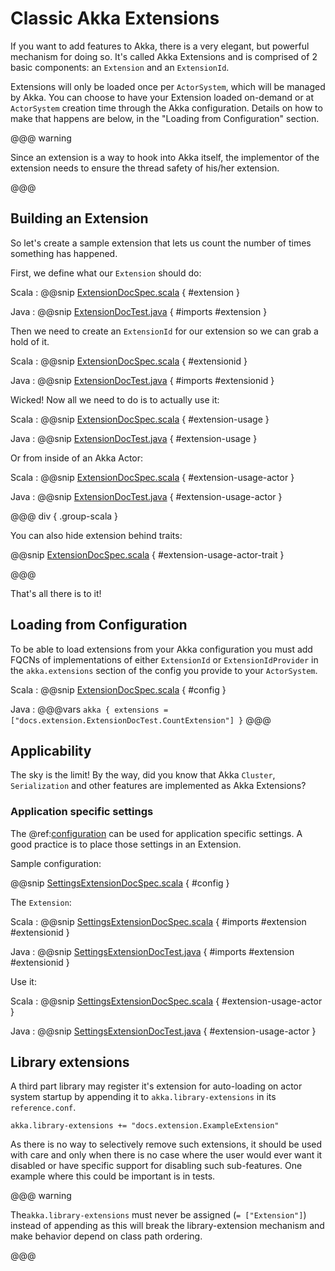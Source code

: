 # Classic Akka Extensions

If you want to add features to Akka, there is a very elegant, but powerful mechanism for doing so.
It's called Akka Extensions and is comprised of 2 basic components: an `Extension` and an `ExtensionId`.

Extensions will only be loaded once per `ActorSystem`, which will be managed by Akka.
You can choose to have your Extension loaded on-demand or at `ActorSystem` creation time through the Akka configuration.
Details on how to make that happens are below, in the "Loading from Configuration" section.

@@@ warning

Since an extension is a way to hook into Akka itself, the implementor of the extension needs to
ensure the thread safety of his/her extension.

@@@

## Building an Extension

So let's create a sample extension that lets us count the number of times something has happened.

First, we define what our `Extension` should do:

Scala
:  @@snip [ExtensionDocSpec.scala](/akka-docs/src/test/scala/docs/extension/ExtensionDocSpec.scala) { #extension }

Java
:  @@snip [ExtensionDocTest.java](/akka-docs/src/test/java/jdocs/extension/ExtensionDocTest.java) { #imports #extension }

Then we need to create an `ExtensionId` for our extension so we can grab a hold of it.

Scala
:  @@snip [ExtensionDocSpec.scala](/akka-docs/src/test/scala/docs/extension/ExtensionDocSpec.scala) { #extensionid }

Java
:  @@snip [ExtensionDocTest.java](/akka-docs/src/test/java/jdocs/extension/ExtensionDocTest.java) { #imports #extensionid }

Wicked! Now all we need to do is to actually use it:

Scala
:  @@snip [ExtensionDocSpec.scala](/akka-docs/src/test/scala/docs/extension/ExtensionDocSpec.scala) { #extension-usage }

Java
:  @@snip [ExtensionDocTest.java](/akka-docs/src/test/java/jdocs/extension/ExtensionDocTest.java) { #extension-usage }

Or from inside of an Akka Actor:

Scala
:  @@snip [ExtensionDocSpec.scala](/akka-docs/src/test/scala/docs/extension/ExtensionDocSpec.scala) { #extension-usage-actor }

Java
:  @@snip [ExtensionDocTest.java](/akka-docs/src/test/java/jdocs/extension/ExtensionDocTest.java) { #extension-usage-actor }

@@@ div { .group-scala }

You can also hide extension behind traits:

@@snip [ExtensionDocSpec.scala](/akka-docs/src/test/scala/docs/extension/ExtensionDocSpec.scala) { #extension-usage-actor-trait }

@@@

That's all there is to it!

## Loading from Configuration

To be able to load extensions from your Akka configuration you must add FQCNs of implementations of either `ExtensionId` or `ExtensionIdProvider`
in the `akka.extensions` section of the config you provide to your `ActorSystem`.

Scala
:  @@snip [ExtensionDocSpec.scala](/akka-docs/src/test/scala/docs/extension/ExtensionDocSpec.scala) { #config }

Java
:   @@@vars
    ```
    akka {
      extensions = ["docs.extension.ExtensionDocTest.CountExtension"]
    }
    ```
    @@@

## Applicability

The sky is the limit!
By the way, did you know that Akka `Cluster`, `Serialization` and other features are implemented as Akka Extensions?

<a id="extending-akka-settings"></a>
### Application specific settings

The @ref:[configuration](general/configuration.md) can be used for application specific settings. A good practice is to place those settings in an Extension.

Sample configuration:

@@snip [SettingsExtensionDocSpec.scala](/akka-docs/src/test/scala/docs/extension/SettingsExtensionDocSpec.scala) { #config }

The `Extension`:

Scala
:  @@snip [SettingsExtensionDocSpec.scala](/akka-docs/src/test/scala/docs/extension/SettingsExtensionDocSpec.scala) { #imports #extension #extensionid }

Java
:  @@snip [SettingsExtensionDocTest.java](/akka-docs/src/test/java/jdocs/extension/SettingsExtensionDocTest.java) { #imports #extension #extensionid }

Use it:

Scala
:  @@snip [SettingsExtensionDocSpec.scala](/akka-docs/src/test/scala/docs/extension/SettingsExtensionDocSpec.scala) { #extension-usage-actor }

Java
:  @@snip [SettingsExtensionDocTest.java](/akka-docs/src/test/java/jdocs/extension/SettingsExtensionDocTest.java) { #extension-usage-actor }

## Library extensions

A third part library may register it's extension for auto-loading on actor system startup by appending it to
`akka.library-extensions` in its `reference.conf`.

```
akka.library-extensions += "docs.extension.ExampleExtension"
```

As there is no way to selectively remove such extensions, it should be used with care and only when there is no case
where the user would ever want it disabled or have specific support for disabling such sub-features. One example where
this could be important is in tests.

@@@ warning

The``akka.library-extensions`` must never be assigned (`= ["Extension"]`) instead of appending as this will break
the library-extension mechanism and make behavior depend on class path ordering.

@@@

